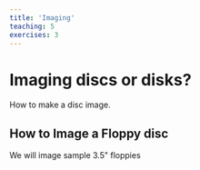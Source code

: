 ```yaml
---
title: 'Imaging'
teaching: 5
exercises: 3
---
```


# Imaging discs or disks?

How to make a disc image.

## How to Image a Floppy disc

We will image sample 3.5" floppies
